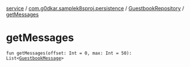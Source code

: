 [service](../../index.md) / [com.g0dkar.samplek8sproj.persistence](../index.md) / [GuestbookRepository](index.md) / [getMessages](./get-messages.md)

# getMessages

`fun getMessages(offset: Int = 0, max: Int = 50): List<`[`GuestbookMessage`](../../com.g0dkar.samplek8sproj.model/-guestbook-message/index.md)`>`